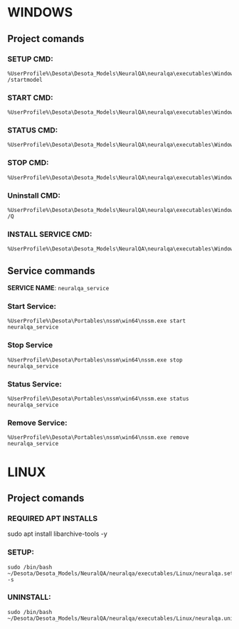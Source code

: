 # **WINDOWS**

## **Project comands**

### SETUP CMD:
```
%UserProfile%\Desota\Desota_Models\NeuralQA\neuralqa\executables\Windows\neuralqa.setup.bat /startmodel
```


### START CMD:
```
%UserProfile%\Desota\Desota_Models\NeuralQA\neuralqa\executables\Windows\neuralqa.start.bat
```


### STATUS CMD:
```
%UserProfile%\Desota\Desota_Models\NeuralQA\neuralqa\executables\Windows\neuralqa.status.bat
```


### STOP CMD:
```
%UserProfile%\Desota\Desota_Models\NeuralQA\neuralqa\executables\Windows\neuralqa.stop.bat
```


### Uninstall CMD:
```
%UserProfile%\Desota\Desota_Models\NeuralQA\neuralqa\executables\Windows\neuralqa.uninstall.bat /Q
```


### INSTALL SERVICE CMD:
```
%UserProfile%\Desota\Desota_Models\NeuralQA\neuralqa\executables\Windows\neuralqa.nssm.bat
```

<!-- ------------- -->

## **Service commands**

**SERVICE NAME**: `neuralqa_service`

### Start Service:
```
%UserProfile%\Desota\Portables\nssm\win64\nssm.exe start neuralqa_service
```


### Stop Service

```
%UserProfile%\Desota\Portables\nssm\win64\nssm.exe stop neuralqa_service
```


### Status Service:
```
%UserProfile%\Desota\Portables\nssm\win64\nssm.exe status neuralqa_service
```


### Remove Service:
```
%UserProfile%\Desota\Portables\nssm\win64\nssm.exe remove neuralqa_service
```


<!-- ---------------------------------------------------------------------- -->


# **LINUX**

## **Project comands**

### REQUIRED APT INSTALLS
sudo apt install libarchive-tools -y

### SETUP:
```
sudo /bin/bash ~/Desota/Desota_Models/NeuralQA/neuralqa/executables/Linux/neuralqa.setup.bash -s
```

### UNINSTALL:
```
sudo /bin/bash ~/Desota/Desota_Models/NeuralQA/neuralqa/executables/Linux/neuralqa.uninstall.bash
```
